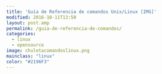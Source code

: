 ```yaml
---
title: 'Guía de Referencia de comandos Unix/Linux [IMG]'
modified: 2016-10-11T13:50
layout: post.amp
permalink: /guia-de-referencia-de-comandos/
categories:
  - linux
  - opensource
image: chuletacomandoslinux.png
mainclass: "linux"
color: "#2196F3"
---
```


<figure>
    <a href="/assets/img/chuletacomandoslinux.png"><amp-img layout="responsive" width="1131" height="1600" src="/assets/img/chuletacomandoslinux.png"></amp-img></a>
</figure>

<!--ad-->
